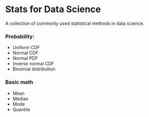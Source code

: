 # Stats for Data Science

A collection of commonly used statistical methods in data science.

### Probability:
+ Uniform CDF
+ Normal CDF
+ Normal PDF
+ Inverse normal CDF
+ Binomial distribution


### Basic math
+ Mean
+ Median
+ Mode
+ Quantile